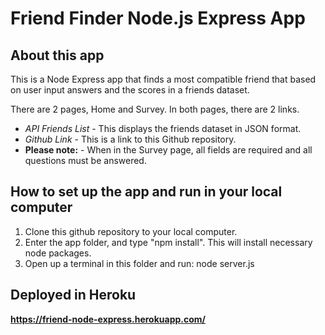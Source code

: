 # Friend Finder Node.js Express App

## About this app

This is a Node Express app that finds a most compatible friend that based on user input answers and the scores in a friends dataset.

There are 2 pages, Home and Survey. In both pages, there are 2 links.

- _API Friends List_ - This displays the friends dataset in JSON format.
- _Github Link_ - This is a link to this Github repository.
- **Please note:** - When in the Survey page, all fields are required and all questions must be answered.

## How to set up the app and run in your local computer

1. Clone this github repository to your local computer.
2. Enter the app folder, and type "npm install". This will install necessary node packages.
3. Open up a terminal in this folder and run: node server.js

## Deployed in Heroku

**https://friend-node-express.herokuapp.com/**
